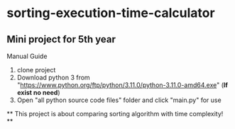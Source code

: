 # sorting-execution-time-calculator
Mini project for 5th year
-----------------------------------

Manual Guide
1. clone project
2. Download python 3 from "https://www.python.org/ftp/python/3.11.0/python-3.11.0-amd64.exe" (**If exist no need**)
3. Open "all python source code files" folder and click "main.py" for use

** This project is about comparing sorting algorithm with time complexity! **
